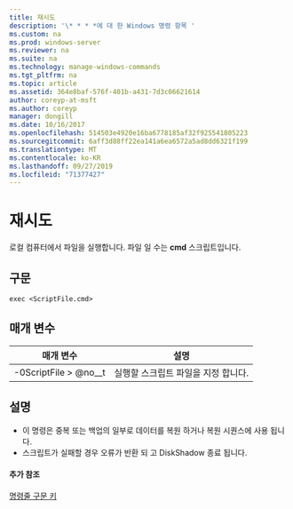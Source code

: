 ```yaml
---
title: 재시도
description: '\* * * *에 대 한 Windows 명령 항목 '
ms.custom: na
ms.prod: windows-server
ms.reviewer: na
ms.suite: na
ms.technology: manage-windows-commands
ms.tgt_pltfrm: na
ms.topic: article
ms.assetid: 364e8baf-576f-401b-a431-7d3c06621614
author: coreyp-at-msft
ms.author: coreyp
manager: dongill
ms.date: 10/16/2017
ms.openlocfilehash: 514503e4920e16ba6778185af32f925541805223
ms.sourcegitcommit: 6aff3d88ff22ea141a6ea6572a5ad8dd6321f199
ms.translationtype: MT
ms.contentlocale: ko-KR
ms.lasthandoff: 09/27/2019
ms.locfileid: "71377427"
---
```

# <a name="exec"></a>재시도



로컬 컴퓨터에서 파일을 실행합니다. 파일 일 수는 **cmd** 스크립트입니다.

## <a name="syntax"></a>구문

```
exec <ScriptFile.cmd>
```

## <a name="parameters"></a>매개 변수

|매개 변수|설명|
|---------|-----------|
|-0ScriptFile > @no__t|실행할 스크립트 파일을 지정 합니다.|

## <a name="remarks"></a>설명

-   이 명령은 중복 또는 백업의 일부로 데이터를 복원 하거나 복원 시퀀스에 사용 됩니다.
-   스크립트가 실패할 경우 오류가 반환 되 고 DiskShadow 종료 됩니다.

#### <a name="additional-references"></a>추가 참조

[명령줄 구문 키](command-line-syntax-key.md)